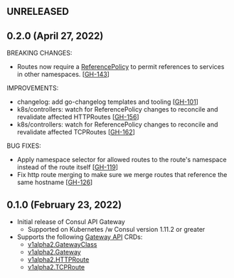 ## UNRELEASED

## 0.2.0 (April 27, 2022)

BREAKING CHANGES:

* Routes now require a [ReferencePolicy](https://gateway-api.sigs.k8s.io/v1alpha2/references/spec/#gateway.networking.k8s.io%2fv1alpha2.ReferencePolicy) to permit references to services in other namespaces. [[GH-143](https://github.com/hashicorp/consul-api-gateway/issues/143)]

IMPROVEMENTS:

* changelog: add go-changelog templates and tooling [[GH-101](https://github.com/hashicorp/consul-api-gateway/issues/101)]
* k8s/controllers: watch for ReferencePolicy changes to reconcile and revalidate affected HTTPRoutes [[GH-156](https://github.com/hashicorp/consul-api-gateway/issues/156)]
* k8s/controllers: watch for ReferencePolicy changes to reconcile and revalidate affected TCPRoutes [[GH-162](https://github.com/hashicorp/consul-api-gateway/issues/162)]

BUG FIXES:

 * Apply namespace selector for allowed routes to the route's namespace instead of the route itself [[GH-119](https://github.com/hashicorp/consul-api-gateway/pull/119)]
 * Fix http route merging to make sure we merge routes that reference the same hostname [[GH-126](https://github.com/hashicorp/consul-api-gateway/pull/126)]

## 0.1.0 (February 23, 2022)

* Initial release of Consul API Gateway
  * Supported on Kubernetes /w Consul version 1.11.2 or greater
* Supports the following [Gateway API](https://gateway-api.sigs.k8s.io/) CRDs:
  * [v1alpha2.GatewayClass](https://gateway-api.sigs.k8s.io/v1alpha2/references/spec/#gateway.networking.k8s.io/v1alpha2.Gateway)
  * [v1alpha2.Gateway](https://gateway-api.sigs.k8s.io/v1alpha2/references/spec/#gateway.networking.k8s.io/v1alpha2.GatewayClass)
  * [v1alpha2.HTTPRoute](https://gateway-api.sigs.k8s.io/v1alpha2/references/spec/#gateway.networking.k8s.io/v1alpha2.HTTPRoute)
  * [v1alpha2.TCPRoute](https://gateway-api.sigs.k8s.io/v1alpha2/references/spec/#gateway.networking.k8s.io/v1alpha2.TCPRoute)
